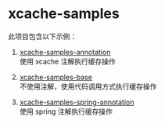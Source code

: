 # xcache-samples

此项目包含以下示例：

1. [xcache-samples-annotation](https://github.com/patricklaux/xcache-samples/tree/master/xcache-samples-annotation)  
   使用 xcache 注解执行缓存操作  

2. [xcache-samples-base](https://github.com/patricklaux/xcache-samples/tree/master/xcache-samples-base)  
   不使用注解，使用代码调用方式执行缓存操作  

3. [xcache-samples-spring-annotation](https://github.com/patricklaux/xcache-samples/tree/master/xcache-samples-spring-annotation)  
   使用 spring 注解执行缓存操作


